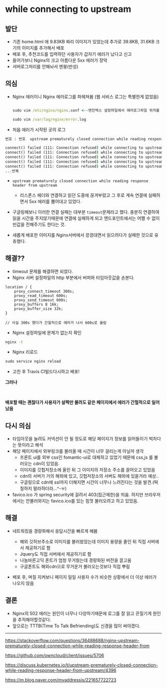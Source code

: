 # while connecting to upstream

## 발단
- 기존 home.html 에 9.83KB 짜리 이미지가 있었는데 추가로 39.8KB, 31.6KB 크기의 이미지를 추가해서 배포
- 배포 후, 추천코드를 입력하던 사용자가 갑자기 에러가 났다고 신고
- 들어가보니 Nginx의 크고 아름다운 5xx 에러가 장악
- 서버로그처리를 안해놔서 멘붕(반성)

## 의심
- Nginx 에러이니 Nginx 에러로그를 파헤쳐봄 (웹 서비스 로그는 특별한게 없었음)
    ```cmd
    
    sudo vim /etc/nginx/nginx.conf <--엔진엑스 설정파일에서 에러로그파일 위치를 확인

    sudo vim /var/log/nginx/error.log 
    ```

- 처음 에러가 시작된 곳의 로그
```cmd
번호 : 번호  upstream prematurely closed connection while reading response header from upstream, client:클라이언트 IP, server: 내 서버, request: 추천코드 검증 API", upstream: "API URL", host: "내 서버", referrer: "페이지주소"

connect() failed (111: Connection refused) while connecting to upstream
connect() failed (111: Connection refused) while connecting to upstream
connect() failed (111: Connection refused) while connecting to upstream
connect() failed (111: Connection refused) while connecting to upstream
connect() failed (111: Connection refused) while connecting to upstream
...반복
```

- `upstream prematurely closed connection while reading response header from upstream`
    - 리스폰스 헤더와 연결하고 읽던 도중에 끊겨부렀고 그 후로 계속 연결에 실패하면서 5xx 에러를 뿜어대고 있었다.

- 구글링해보니 이러한 연결 실패는 대부분 `timeout`문제라고 했다. 충분히 연결하여 읽을 시간을 주지않기때문에 연결에 실패하게 되고 엔드포인트에서는 어쩔 수 없이 빈값을 전해주기도 한다는 것.
- 새롭게 배포한 이미지를 Nginx서버에서 끙끙대면서 읽으려다가 실패한 것으로 유츄했다.

## 해결??
- timeout 문제를 해결하면 되었다.
- Nginx 서버 설정파일의 http 부분에서 버퍼와 타임아웃값을 손본다.
```log
location / {
    proxy_connect_timeout 300s;
    proxy_read_timeout 600s;
    proxy_send_timeout 600s;
    proxy_buffers 8 16k;
    proxy_buffer_size 32k;
}

// 사실 300s 했다가 간헐적으로 에러가 나서 600s로 올림
```


- Nginx 설정파일에 문제가 없는지 확인
```cmd
nginx -t
```
- Nginx 리로드
```cmd
sudo service nginx reload
```
- 고친 후 Travis CI빌드다시하고 배포!

**그러나**

<br>

**배포할 때는 괜찮다가 사용자가 살짝만 몰려도 같은 페이지에서 에러가 간헐적으로 일어났음**

## 다시 의심

- 타임아웃을 늘려도 커넥션이 안 될 정도로 해당 페이지가 정보를 읽어들이기 벅차다는 뜻이라고 해석
- 해당 페이지에서 외부링크를 불러올 때 시간이 너무 걸리는게 아닐까 생각
    - 프론트 ui를 외부 css인 fomantic-ui로 대체하고 있었기 때문에 css,js 를 불러오는 cdn이 있었음.
    - 이미지를 깃헙저장소에 올린 뒤 그 이미지의 저장소 주소를 끌어오고 있었음
    - cdn의 서버가 거의 해외에 있고, 깃헙저장소의 서버도 해외에 있을거라 예상..
    - 구글링으로 cdn에 ssl까지 더해지면 시간이 너무나 느려진다는 것을 발견.(떡칠하지 말라하더라...^-ㅠ)
- favico.ico 가 spring security에 걸려서 403(접근제한)을 띄움. 하지만 브라우저에서는 안불러와지는 favico.ico를 있는 힘껏 불러오려고 하고 있었음.



## 해결


- 네트워킹을 경량화해서 응답시간을 빠르게 해봄
    - 해외 깃허브주소로 이미지를 불러왔었는데 이미지 용량을 줄인 뒤 직접 서버에서 제공하기로 함
    - Jquery도 직접 서버에서 제공하기로 함
    - 나눔바른고딕 폰트가 엄청 무거웠는데 경량화된 버전을 끌고옴
    - 구글폰트도 해외cdn으로 무거운거 불러오는것보다 직접 뿌림

- 배포 후, 며칠 지켜보니 페이지 일일 사용자 수가 비슷한 상황에서 더 이상 에러가 나오지 않음

## 결론

- Nginx의 502 에러는 원인이 너무나 다양하기때문에 로그를 잘 읽고 끈질기게 원인을 추적해야할것같다.
- 앞으로는 TTTB(Time To Talk Befriending)도 신경을 많이 써야겠다.

* * *
https://stackoverflow.com/questions/36488688/nginx-upstream-prematurely-closed-connection-while-reading-response-header-from

https://github.com/owncloud/client/issues/5706

https://discuss.kubernetes.io/t/upstream-prematurely-closed-connection-while-reading-response-header-from-upstream/4396

https://m.blog.naver.com/myaddressis/221657722723